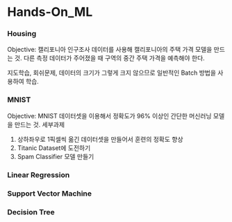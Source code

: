 # Hands-On_ML

### Housing

Objective: 캘리포니아 인구조사 데이터를 사용해 캘리포니아의 주택 가격 모델을 만드는 것.
다른 측정 데이터가 주어졌을 때 구역의 중간 주택 가격을 예측해야 한다.

지도학습, 회쉬문제, 데이터의 크기가 그렇게 크지 않으므로 일반적인 Batch 방법을 사용하여 학습.

### MNIST

Objective: MNIST 데이터셋을 이용해서 정확도가 96% 이상인 간단한 머신러닝 모델을 만드는 것.
세부과제

1. 상하좌우로 1픽셀씩 옮긴 데이터셋을 만들어서 훈련의 정확도 향상
2. Titanic Dataset에 도전하기
3. Spam Classifier 모델 만들기

### Linear Regression

### Support Vector Machine

### Decision Tree